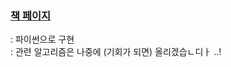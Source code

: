 ### [책 페이지](https://www.acmicpc.net/problem/1019)
  : 파이썬으로 구현    
  : 관련 알고리즘은 나중에 (기회가 되면) 올리겠습ㄴ디ㅏ ..!
